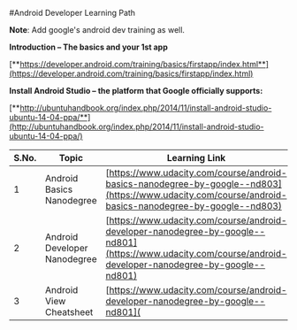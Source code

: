 #Android Developer Learning Path

**Note**: Add google's android dev training as well.

**Introduction – The basics and your 1st app**

[**https://developer.android.com/training/basics/firstapp/index.html**](https://developer.android.com/training/basics/firstapp/index.html)

**Install Android Studio – the platform that Google officially supports:**

[**http://ubuntuhandbook.org/index.php/2014/11/install-android-studio-ubuntu-14-04-ppa/**](http://ubuntuhandbook.org/index.php/2014/11/install-android-studio-ubuntu-14-04-ppa/)



| S.No. | Topic | Learning Link | Think |
| --- | --- | --- | --- |
| 1 | Android Basics Nanodegree | [https://www.udacity.com/course/android-basics-nanodegree-by-google--nd803](https://www.udacity.com/course/android-basics-nanodegree-by-google--nd803) |   |
| 2 | Android Developer Nanodegree | [https://www.udacity.com/course/android-developer-nanodegree-by-google--nd801](https://www.udacity.com/course/android-developer-nanodegree-by-google--nd801) |   |
| 3 | Android View Cheatsheet | [https://www.udacity.com/course/android-developer-nanodegree-by-google--nd801](| 2 | Android Developer Nanodegree | [https://drive.google.com/file/d/0B5XIkMkayHgRMVljUVIyZzNmQUU/view](https://drive.google.com/file/d/0B5XIkMkayHgRMVljUVIyZzNmQUU/view |
